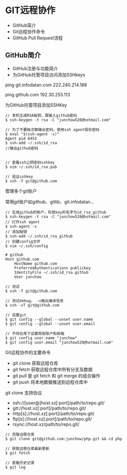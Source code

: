 # GIT远程协作

- GitHub简介
- Git远程协作命令
- GitHub Pull Request流程

## GitHub简介

- GitHub注册与功能简介
- 为GitHub托管项目访问添加SSHkeys

ping git.infodatan.com
222.240.214.188

ping github.com
192.30.255.113

为GitHub托管项目添加SSHKey

```
// 本机生成RSA秘钥，需输入github密码
$ ssh-keygen -t rsa -C "junchow520@hotmail.com"

// 为了不要每次都输出密码，使用ssh agent保存密码 
$ eval "$(ssh-agent -s)"
Agent pid 6453
$ ssh-add ~/.ssh/id_rsa
//输出github密码


// 查看ssh公钥密码sshkey
$ vim ~/.ssh/id_rsa.pub

// 验证sshkey
$ ssh -T git@github.com
```

管理多个git账户

常用git账户如github、gitlib、git.infodatan...

```
// 生成github的账户，存放key的名字为id_rsa_github
$ ssh-keygen -t rsa -C "junchow520@hotmail.com"
// 打开ssh agent
$ ssh-agent -s
// 添加秘钥
$ ssh-add ~/.ssh/id_rsa_github
// 创建config文件
$ vim ~/.ssh/config

# github
Host github.com
	HostName github.com
	PreferredAuthentications publickey
	IdentityFile ~/.ssh/id_rsa.github
	User junchow

// 测试
$ ssh -T git@github.com

// 测试debug， -v输出编译信息
$ ssh -vT git@github.com

// 设置git
$ git config --global --unset user.name
$ git config --global --unset user.email

// 不同仓库下设置局部账户和邮箱
$ git config user.name "junchow"
$ git config user.email "junchow520@hotmail.com"
```

Git远程协作的主要命令


- git clone 获取远程仓库
- git fetch 获取远程仓库中所有分支及数据
- git pull 是 git fetch 和 git merge 的组合操作
- git push 将本地数据推送到远程仓库中

git clone 支持协议

- ssh://[user@]host.xz[:port]/path/to/repo.git/
- git://host.xz[:port]/path/to/repo.git/
- http[s]://host.xz[:port]/path/to/repo.git/
- ftp[s]://host.xz[:port]/path/to/repo.git/
- rsync://host.xz/path/to/repo.git/

```
// 克隆远程仓库
$ git clone git@github.com:junchow/php.git && cd php

// 获取远程仓库最新更新
$ git fetch

// 查看历史记录
$ git log

```





